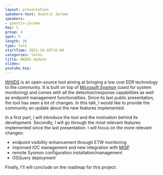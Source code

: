 ```yaml
---
layout: presentation
speakers-text: Quentin Jerome 
speakers:
- quentin-jerome 
day: 1
group: 4 
spot: 5
length: 30 
type: talk 
startTime: 2022-10-20T16:00
categories: talks 
title: WHIDS Update 
slides:
youtube_key:
---
```


[WHIDS](https://github.com/0xrawsec/whids) is an open-source tool aiming at bringing a low cost EDR technology to the community. It is built on top of [Microsoft Sysmon]( https://docs.microsoft.com/en-us/sysinternals/downloads/sysmon) (used for system monitoring) and comes with all the detection/response capabilities as well as endpoint management functionalities. Since its last public presentation, the tool has seen a lot of changes. In this talk, I would like to provide the community an update about the new features implemented.

In a first part, I will introduce the tool and the motivation behind its development. Secondly, I will go through the most relevant features implemented since the last presentation. I will focus on the more relevant changes:

- endpoint visibility enhancement through ETW monitoring
- improved IOC management and new integration with [MISP](https://www.misp-project.org/)
- remote Sysmon configuration installation/management
- OSQuery deployment

Finally, I'll will conclude on the roadmap for this project.
